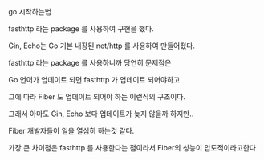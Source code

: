 go 시작하는법

fasthttp 라는 package 를 사용하여 구현을 했다.

Gin, Echo는 Go 기본 내장된 net/http 를 사용하여 만들어졌다.

fasthttp 라는 package 를 사용하니까 당연히 문제점은

Go 언어가 업데이트 되면 fasthttp 가 업데이트 되어야하고

그에 따라 Fiber 도 업데이트 되어야 하는 이런식의 구조이다.

그래서 아마도 Gin, Echo 보다 업데이트가 늦지 않을까 하지만..

Fiber 개발자들이 일을 열심히 하는것 같다.

가장 큰 차이점은 fasthttp 를 사용한다는 점이라서 Fiber의 성능이 압도적이라고한다
